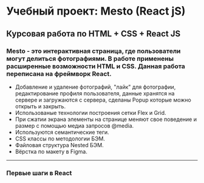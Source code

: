 # Учебный проект: Mesto (React jS)
## Курсовая работа по HTML + CSS + React JS
### Mesto - это интерактивная страница, где пользователи могут делиться фотографиями. В работе применены расширенные возможности HTML и CSS. Данная работа переписана на фреймворк React.
+ Добавление и удаление фотографий, "лайк" для фотографии, редактирование профиля пользователя, данные хранятся на сервере и загружаются с сервера, сделаны Popup которые можно открыть и закрыть.
+ Использованые технологии построения сетки Flex и Grid.
+ При сжатии экрана элементы на странице меняют свое поведение и размер с помощью медиа запросов @media.
+ Используются семантические теги.
+ CSS классы по методологии БЭМ.
+ Файловая структура Nested БЭМ.
+ Вёрстка по макету в Figma.
***
### Первые шаги в React
